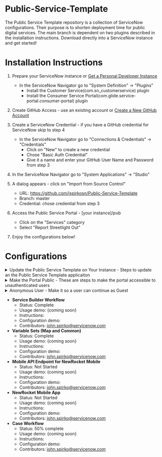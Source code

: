 # Public-Service-Template
The Public Service Template repository is a collection of ServiceNow configurations.  Their purpose is to shorten deployment time for public digital services. The main branch is dependent on two plugins described in the installation instructions.  Download directly into a ServiceNow instance and get started!
# Installation Instructions
1. Prepare your ServiceNow instance or <a href="https://developer.servicenow.com/dev.do#!/guides/quebec/developer-program/pdi-guide/obtaining-a-pdi" title="PDI Readme">Get a Personal Developer Instance</a>
	- In the ServiceNow Navigator go to "System Definition" -> "Plugins"
		- Install the Customer Service(com.sn_customerservice) plugin
 		- Install the Consumer Service Portal(com.glide.service-portal.consumer-portal) plugin
   
2. Create GitHub Access - use an existing account or <a href="https://github.com/join?ref_cta=Sign+up&ref_loc=header+logged+out&ref_page=%2F&source=header-home" title="GitHub Create Account">Create a New GitHub Account</a>
3. Create a ServiceNow Credential - if you have a GitHub credential for ServiceNow skip to step 4
	- In the ServiceNow Navigator go to "Connections & Credentials" -> "Credentials"
		- Click on "New" to create a new credential
		- Chose "Basic Auth Credential"
		- Give it a name and enter your GitHub User Name and Password from step 3
4. In the ServiceNow Navigator go to "System Applications" -> "Studio"
5. A dialog appears - click on "Import from Source Control"
    - URL: https://github.com/jspirkosn/Public-Service-Template
    - Branch: master 
    - Credential: chose credential from step 3   
6. Access the Public Service Portal - [your instance]/pub
	- Click on the "Services" category
	- Select "Report Streetlight Out"  
7. Enjoy the configurations below!

# Configurations
<details>
<summary>Update the Public Service Template on Your Instance - Steps to update an the Public Service Template applicaiton </summary>

- **Status:** Complete
- **Setup:**
	1. In the ServiceNow Navigator go to "System Applications" -> "Studio"
	2. Select the "Public Service Template" Application
	3. Open the top menu for "Source Control"
	3. Select "Apply Remote Changes"
	4. In the dialog box select "Apply Remote Changes" again
	5. This brings the most recent code into your instance	
- **Setup Video:**
- **Contributors:** 
	- john.spirko@servicenow.com 
</details>

<details>
<summary>Make the Portal Public - These are steps to make the portal accessible to unauthenticated users</summary>

- **Status:** Complete
- **Setup:**
	1. Go to [your instance]/pub and make sure you aren't authenticated - You should only see the header to login and background image
	2. In the ServiceNow Navigator go to "Public Services Template" -> "Widgets to Make Public"
	3. Make sure you are in the global scope
	4. Change the Public field to "true" for all 4 of the widgets
	5. In the ServiceNow Navigator go to "Public Services Template" -> "Pages to Make Public"
	6. Change the Public field to "true" for 1 page
	5. Refresh the browser in step 1 - you should now see the search box and catalog navigations  
	
- **Setup Video:**
	<a href="https://www.youtube.com/watch?v=wtkbx07DY5k" title="Make the Portal Public - Setup">Make the Portal Public - Setup</a>
- **Contributors:** 
	- john.spirko@servicenow.com 
</details>

<details>
<summary>Anonymous User - Make it so a user can continue as Guest</summary>
- **Prerequisites:** "Make the Portal Public" 
- **Status:** Complete
- **Setup:**
	1. Go to [your instance]/pub and make sure you aren't authenticated - you should see the search box and catalog navigations
	2. Navigate to Services - Non Emergency Issues
	3. Click on Report Streetlight Out
	4. On the login page select "Continue as Guest"
	5. Note: You should see a User name or password invalid message
	6. Go to [your instance] and login as an Admin user
	7. In the ServiceNow Navigator go to "System Application Studio" -> "Widgets to Make Public"

	
		
- **Setup Video:**
- **Contributors:** 
	- john.spirko@servicenow.com 
</details>


- **Service Builder Workflow**
   - Status: Complete 
   - Usage demo: {coming soon}  
   - Instructions:
   - Configuration demo:
   - Contributors: john.spirko@servicenow.com
- **Variable Sets (Map and Common)**
   - Status: Complete 
   - Usage demo: {coming soon}  
   - Instructions:
   - Configuration demo:
   - Contributors: john.spirko@servicenow.com
- **Mobile API Endpoint for NewRocket Mobile**
   - Status: Not Started 
   - Usage demo: {coming soon}  
   - Instructions:
   - Configuration demo:
   - Contributors: john.spirko@servicenow.com
- **NewRocket Mobile App**
   - Status: Not Started 
   - Usage demo: {coming soon}  
   - Instructions:
   - Configuration demo:
   - Contributors: john.spirko@servicenow.com
- **Case Workflow**
   - Status: 50% complete 
   - Usage demo: {coming soon}  
   - Instructions:
   - Configuration demo:
   - Contributors: john.spirko@servicenow.com
